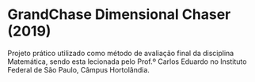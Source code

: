 # GrandChase Dimensional Chaser (2019)
Projeto prático utilizado como método de avaliação final da disciplina Matemática, sendo esta lecionada pelo Prof.º Carlos Eduardo no Instituto Federal de São Paulo, Câmpus Hortolândia.
